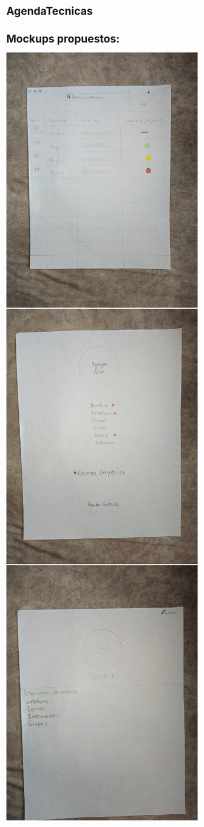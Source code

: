 # AgendaTecnicas
# Mockups propuestos:
![](https://github.com/brayang264/AgendaTecnicas/blob/main/Mockups/1.jpeg)
![](https://github.com/brayang264/AgendaTecnicas/blob/main/Mockups/2.jpeg)
![](https://github.com/brayang264/AgendaTecnicas/blob/main/Mockups/3.jpeg)

